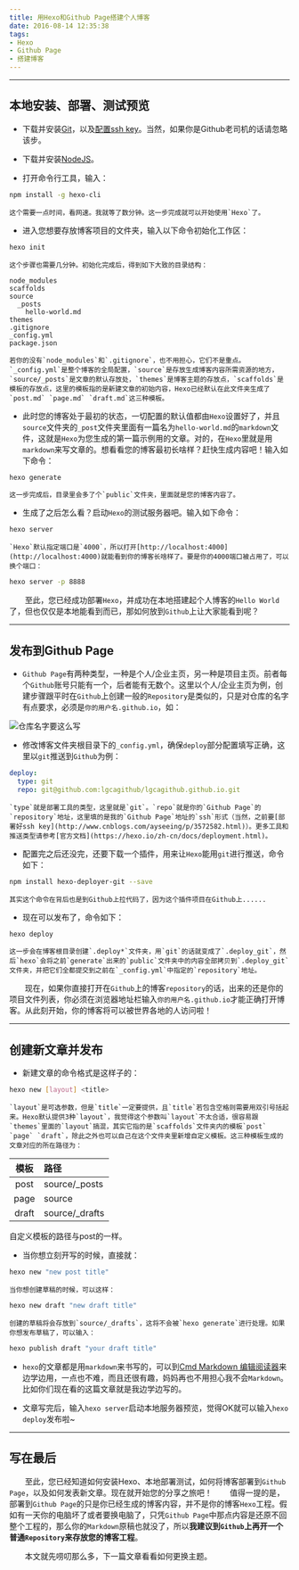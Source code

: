 ```yaml
---
title: 用Hexo和Github Page搭建个人博客
date: 2016-08-14 12:35:38
tags:
- Hexo
- Github Page
- 搭建博客
---
```


------------------------

## 本地安装、部署、测试预览

- 下载并安装[Git](https://git-scm.com/downloads)，以及[配置ssh key](http://www.cnblogs.com/ayseeing/p/3572582.html)。当然，如果你是Github老司机的话请忽略该步。

- 下载并安装[NodeJS](https://nodejs.org/zh-cn/)。

- 打开命令行工具，输入：
``` bash
npm install -g hexo-cli
```
	这个需要一点时间，看网速。我就等了数分钟。这一步完成就可以开始使用`Hexo`了。

- 进入您想要存放博客项目的文件夹，输入以下命令初始化工作区：
``` bash
hexo init
```
	这个步骤也需要几分钟。初始化完成后，得到如下大致的目录结构：
```
node_modules
scaffolds
source
  _posts
    hello-world.md
themes
.gitignore
_config.yml
package.json
```
	若你的没有`node_modules`和`.gitignore`，也不用担心，它们不是重点。`_config.yml`是整个博客的全局配置，`source`是存放生成博客内容所需资源的地方，`source/_posts`是文章的默认存放处，`themes`是博客主题的存放点，`scaffolds`是模板的存放点，这里的模板指的是新建文章的初始内容，Hexo已经默认在此文件夹生成了`post.md` `page.md` `draft.md`这三种模板。

- 此时您的博客处于最初的状态，一切配置的默认值都由`Hexo`设置好了，并且`source`文件夹的`_post`文件夹里面有一篇名为`hello-world.md`的`markdown`文件，这就是`Hexo`为您生成的第一篇示例用的文章。对的，在`Hexo`里就是用`markdown`来写文章的。想看看您的博客最初长啥样？赶快生成内容吧！输入如下命令：
``` bash
hexo generate
```
	这一步完成后，目录里会多了个`public`文件夹，里面就是您的博客内容了。

- 生成了之后怎么看？启动`Hexo`的测试服务器吧。输入如下命令：
``` bash
hexo server
```
	`Hexo`默认指定端口是`4000`，所以打开[http://localhost:4000](http://localhost:4000)就能看到你的博客长啥样了。要是你的4000端口被占用了，可以换个端口：
``` bash
hexo server -p 8888
```

　　至此，您已经成功部署`Hexo`，并成功在本地搭建起个人博客的`Hello World`了，但也仅仅是本地能看到而已，那如何放到`Github`上让大家能看到呢？

-------------------------------

## 发布到Github Page

- `Github Page`有两种类型，一种是个人/企业主页，另一种是项目主页。前者每个`Github`账号只能有一个，后者能有无数个。这里以个人/企业主页为例，创建步骤跟平时在`Github`上创建一般的`Repository`是类似的，只是对仓库的名字有点要求，必须是`你的用户名.github.io`，如：

![仓库名字要这么写](http://obw0x5bwh.bkt.clouddn.com/hexo-and-github-page-build-blog/image/00.png)

- 修改博客文件夹根目录下的`_config.yml`，确保`deploy`部分配置填写正确，这里以`git`推送到`Github`为例：
``` yaml
deploy:
  type: git
  repo: git@github.com:lgcagithub/lgcagithub.github.io.git
```
	`type`就是部署工具的类型，这里就是`git`。`repo`就是你的`Github Page`的`repository`地址，这里填的是我的`Github Page`地址的`ssh`形式（当然，之前要[部署好ssh key](http://www.cnblogs.com/ayseeing/p/3572582.html)）。更多工具和推送类型请参考[官方文档](https://hexo.io/zh-cn/docs/deployment.html)。

- 配置完之后还没完，还要下载一个插件，用来让`Hexo`能用`git`进行推送，命令如下：
``` bash
npm install hexo-deployer-git --save
```
	其实这个命令在背后也是到Github上拉代码了，因为这个插件项目在Github上......

- 现在可以发布了，命令如下：
``` bash
hexo deploy
```
	这一步会在博客根目录创建`.deploy*`文件夹，用`git`的话就变成了`.deploy_git`，然后`hexo`会将之前`generate`出来的`public`文件夹中的内容全部拷贝到`.deploy_git`文件夹，并把它们全都提交到之前在`_config.yml`中指定的`repository`地址。

　　现在，如果你直接打开在`Github`上的博客`repository`的话，出来的还是你的项目文件列表，你必须在浏览器地址栏输入`你的用户名.github.io`才能正确打开博客。从此刻开始，你的博客将可以被世界各地的人访问啦！

--------------------------------

## 创建新文章并发布

- 新建文章的命令格式是这样子的：
``` bash
hexo new [layout] <title>
```
	`layout`是可选参数，但是`title`一定要提供，且`title`若包含空格则需要用双引号括起来。Hexo默认提供3种`layout`，我觉得这个参数叫`layout`不太合适，很容易跟`themes`里面的`layout`搞混，其实它指的是`scaffolds`文件夹内的模板`post` `page` `draft`，除此之外也可以自己在这个文件夹里新增自定义模板。这三种模板生成的文章对应的所在路径为：


|模板|路径|
|:------:|:------|
|post|source/_posts|
|page|source|
|draft|source/_drafts|

自定义模板的路径与post的一样。

- 当你想立刻开写的时候，直接就：
``` bash
hexo new "new post title"
```
	当你想创建草稿的时候，可以这样：
``` bash
hexo new draft "new draft title"
```
	创建的草稿将会存放到`source/_drafts`，这将不会被`hexo generate`进行处理。如果你想发布草稿了，可以输入：
``` bash
hexo publish draft "your draft title"
```

- `hexo`的文章都是用`markdown`来书写的，可以到[Cmd Markdown 编辑阅读器](https://www.zybuluo.com/mdeditor)来边学边用，一点也不难，而且还很有趣，妈妈再也不用担心我不会`Markdown`。比如你们现在看的这篇文章就是我边学边写的。

- 文章写完后，输入`hexo server`启动本地服务器预览，觉得OK就可以输入`hexo deploy`发布啦~

-----------------------------------

## 写在最后

　　至此，您已经知道如何安装Hexo、本地部署测试，如何将博客部署到`Github Page`，以及如何发表新文章。现在就开始您的分享之旅吧！
　　值得一提的是，部署到`Github Page`的只是你已经生成的博客内容，并不是你的博客`Hexo`工程。假如有一天你的电脑坏了或者要换电脑了，只凭`Github Page`中那点内容是还原不回整个工程的，那么你的`Markdown`原稿也就没了，所以**我建议到`Github`上再开一个普通`Repository`来存放您的博客工程**。

　　本文就先唠叨那么多，下一篇文章看看如何更换主题。
